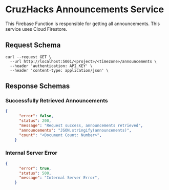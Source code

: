 # CruzHacks Announcements Service

This Firebase Function is responsible for getting all announcements. This service uses Cloud Firestore.

## Request Schema

```shell
curl --request GET \
  --url http://localhost:5001/<project>/<timezone>/announcements \
  --header 'authentication: API_KEY' \
  --header 'content-type: application/json' \
```

## Response Schemas

### Successfully Retrieved Announcements

```json
{
      "error": false,
      "status": 200,
      "message": "Request success, announcements retrieved",
      "announcements": "JSON.stringify(announcements)",
      "count": "<Document Count: Number>",
    }
```

### Internal Server Error
```json
{
      "error": true,
      "status": 500,
      "message": "Internal Server Error",
    }
```